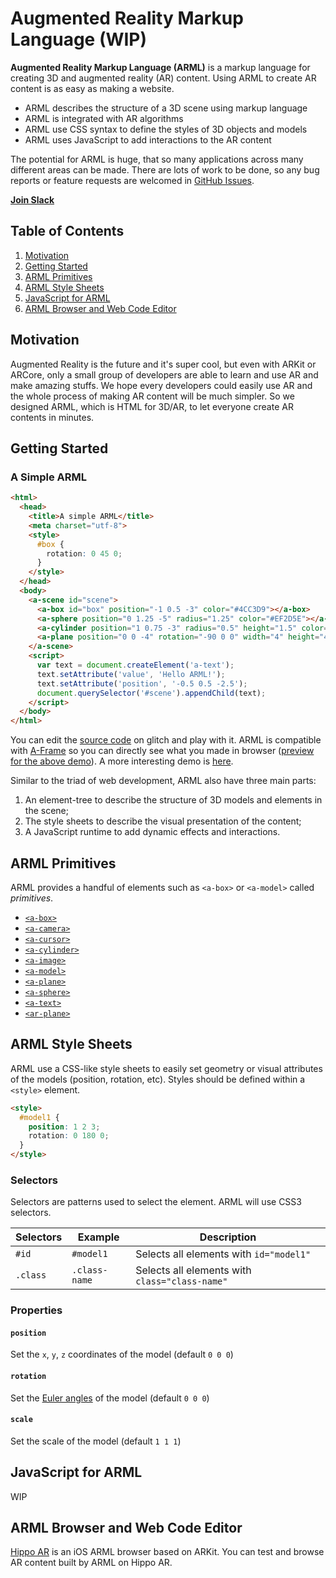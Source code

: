 # Augmented Reality Markup Language (WIP)

**Augmented Reality Markup Language (ARML)** is a markup language for creating 3D and augmented reality (AR) content. Using ARML to create AR content is as easy as making a website.

* ARML describes the structure of a 3D scene using markup language
* ARML is integrated with AR algorithms
* ARML use CSS syntax to define the styles of 3D objects and models
* ARML uses JavaScript to add interactions to the AR content

The potential for ARML is huge, that so many applications across many different areas can be made. There are lots of work to be done, so any bug reports or feature requests are welcomed in [GitHub Issues](https://github.com/Dimenxion/ARML/issues).

[**Join Slack**](https://join.slack.com/t/arml-group/shared_invite/enQtMzI2OTc1NzMyMDgwLTZlYWZkODk4ZmQwZjFkOWQyYWJiNTQ5OWQwMmQ3NmVjMTExZTkzMTQ3NDc3N2EzMDI5ODI5ZTgxY2RlYjM3ZDg)

## Table of Contents

1. [Motivation](#motivation)
2. [Getting Started](#getting-started)
3. [ARML Primitives](#arml-primitives)
4. [ARML Style Sheets](#arml-style-sheets)
5. [JavaScript for ARML](#javascript-for-arml)
6. [ARML Browser and Web Code Editor](#arml-browser-and-web-code-editor)

## Motivation

Augmented Reality is the future and it's super cool, but even with ARKit or ARCore, only a small group of developers are able to learn and use AR and make amazing stuffs. We hope every developers could easily use AR and the whole process of making AR content will be much simpler. So we designed ARML, which is HTML for 3D/AR, to let everyone create AR contents in minutes.

## Getting Started

### A Simple ARML

``` html
<html>
  <head>
    <title>A simple ARML</title>
    <meta charset="utf-8">
    <style>
      #box {
        rotation: 0 45 0;
      }
    </style>
  </head>
  <body>
    <a-scene id="scene">
      <a-box id="box" position="-1 0.5 -3" color="#4CC3D9"></a-box>
      <a-sphere position="0 1.25 -5" radius="1.25" color="#EF2D5E"></a-sphere>
      <a-cylinder position="1 0.75 -3" radius="0.5" height="1.5" color="#FFC65D"></a-cylinder>
      <a-plane position="0 0 -4" rotation="-90 0 0" width="4" height="4" color="#7BC8A4"></a-plane>
    </a-scene>
    <script>
      var text = document.createElement('a-text');
      text.setAttribute('value', 'Hello ARML!');
      text.setAttribute('position', '-0.5 0.5 -2.5');
      document.querySelector('#scene').appendChild(text);
    </script>
  </body>
</html>
```

You can edit the [source code](https://glitch.com/edit/#!/simple-arml?path=index.html) on glitch and play with it. ARML is compatible with [A-Frame](https://github.com/aframevr/aframe) so you can directly see what you made in browser ([preview for the above demo](https://simple-arml.glitch.me/)). A more interesting demo is [here](https://glitch.com/edit/#!/arml?path=index.html).

Similar to the triad of web development, ARML also have three main parts:
1. An element-tree to describe the structure of 3D models and elements in the scene;
2. The style sheets to describe the visual presentation of the content;
3. A JavaScript runtime to add dynamic effects and interactions.

## ARML Primitives

ARML provides a handful of elements such as `<a-box>` or `<a-model>` called *primitives*.

- [`<a-box>`](./docs/primitives/a-box.md)
- [`<a-camera>`](./docs/primitives/a-camera.md)
- [`<a-cursor>`](./docs/primitives/a-cursor.md)
- [`<a-cylinder>`](./docs/primitives/a-cylinder.md)
- [`<a-image>`](./docs/primitives/a-image.md)
- [`<a-model>`](./docs/primitives/a-model.md)
- [`<a-plane>`](./docs/primitives/a-plane.md)
- [`<a-sphere>`](./docs/primitives/a-sphere.md)
- [`<a-text>`](./docs/primitives/a-text.md)
- [`<ar-plane>`](./docs/primitives/ar-plane.md)

## ARML Style Sheets

ARML use a CSS-like style sheets to easily set geometry or visual attributes of the models (position, rotation, etc). Styles should be defined within a `<style>` element.

``` html
<style>
  #model1 {
    position: 1 2 3;
    rotation: 0 180 0;
  }
</style>
```

### Selectors

Selectors are patterns used to select the element. ARML will use CSS3 selectors.

| Selectors | Example       | Description                                    |
|-----------|---------------|------------------------------------------------|
| `#id`     | `#model1`     | Selects all elements with `id="model1"`        |
| `.class`  | `.class-name` | Selects all elements with `class="class-name"` |

### Properties

#### `position`
Set the `x`, `y`, `z` coordinates of the model (default `0 0 0`)

#### `rotation`
Set the [Euler angles](https://en.wikipedia.org/wiki/Euler_angles) of the model (default `0 0 0`)

#### `scale`
Set the scale of the model (default `1 1 1`)

## JavaScript for ARML

WIP

## ARML Browser and Web Code Editor

[Hippo AR](https://itunes.apple.com/us/app/hippo-ar/id1241098309?mt=8) is an iOS ARML browser based on ARKit. You can test and browse AR content built by ARML on Hippo AR.
